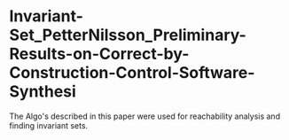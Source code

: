 # Invariant-Set_PetterNilsson_Preliminary-Results-on-Correct-by-Construction-Control-Software-Synthesi
The Algo's described in this paper were used for reachability analysis and finding invariant sets.
